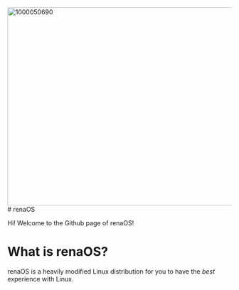 <img width="984" height="446" alt="1000050690" src="https://github.com/user-attachments/assets/5735ec6c-ef5e-4cb8-9567-7567c281176d" />
# renaOS

Hi! Welcome to the Github page of renaOS!

# What is renaOS?
renaOS is a heavily modified Linux distribution for you to have the *best* experience with Linux.
